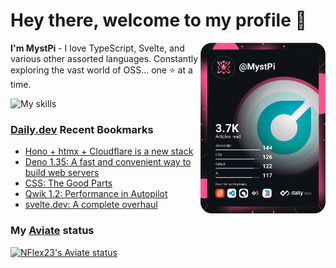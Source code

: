 # Hey there, welcome to my profile 👋

<a href="https://app.daily.dev/MystPi"><img src="https://github.com/MystPi/MystPi/blob/main/devcard.svg" width="200" alt="MystPi's Dev Card" align="right"/></a>

**I'm MystPi** - I love TypeScript, Svelte, and various other assorted languages. Constantly exploring the vast world of OSS... one ⭐ at a time.

![My skills](https://skillicons.dev/icons?i=svelte,ts,js,html,css,raspberrypi,tailwind)

### [Daily.dev](https://daily.dev) Recent Bookmarks
<!-- daily.dev BOOKMARKS:START -->
- [Hono + htmx + Cloudflare is a new stack](https://app.daily.dev/posts/kojd1kgao?utm_source=rss&utm_medium=bookmarks&utm_campaign=Itr6mLfRdMms0HCyePtl9)
- [Deno 1.35: A fast and convenient way to build web servers](https://app.daily.dev/posts/BPVh2MFSc?utm_source=rss&utm_medium=bookmarks&utm_campaign=Itr6mLfRdMms0HCyePtl9)
- [CSS: The Good Parts](https://app.daily.dev/posts/2APp2ReSp?utm_source=rss&utm_medium=bookmarks&utm_campaign=Itr6mLfRdMms0HCyePtl9)
- [Qwik 1.2: Performance in Autopilot](https://app.daily.dev/posts/HjoYX2VRO?utm_source=rss&utm_medium=bookmarks&utm_campaign=Itr6mLfRdMms0HCyePtl9)
- [svelte.dev: A complete overhaul](https://app.daily.dev/posts/xNJcC5qZ2?utm_source=rss&utm_medium=bookmarks&utm_campaign=Itr6mLfRdMms0HCyePtl9)
<!-- daily.dev BOOKMARKS:END -->

### My [Aviate](https://aviate.scratchers.tech) status

[![NFlex23's Aviate status](https://aviate-loym6nilo-mystpi.vercel.app/api/NFlex23/image?width=800&height=58&dark=true)](https://aviate.scratchers.tech/api/NFlex23)
